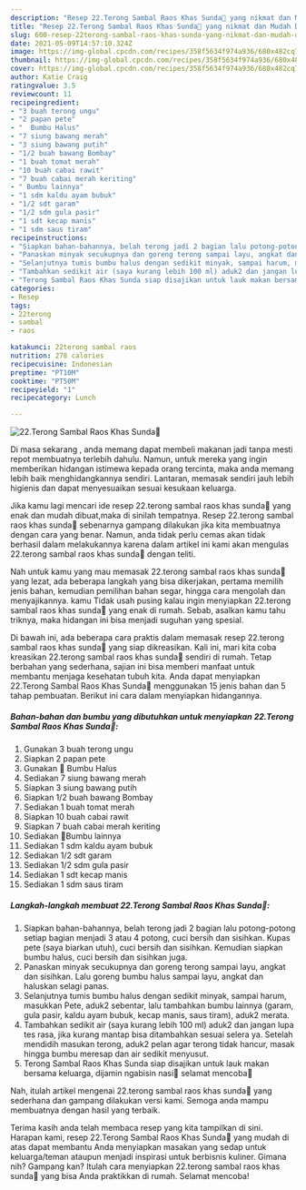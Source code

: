 ```yaml
---
description: "Resep 22.Terong Sambal Raos Khas Sunda🍆 yang nikmat dan Mudah Dibuat"
title: "Resep 22.Terong Sambal Raos Khas Sunda🍆 yang nikmat dan Mudah Dibuat"
slug: 600-resep-22terong-sambal-raos-khas-sunda-yang-nikmat-dan-mudah-dibuat
date: 2021-05-09T14:57:10.324Z
image: https://img-global.cpcdn.com/recipes/358f5634f974a936/680x482cq70/22terong-sambal-raos-khas-sunda🍆-foto-resep-utama.jpg
thumbnail: https://img-global.cpcdn.com/recipes/358f5634f974a936/680x482cq70/22terong-sambal-raos-khas-sunda🍆-foto-resep-utama.jpg
cover: https://img-global.cpcdn.com/recipes/358f5634f974a936/680x482cq70/22terong-sambal-raos-khas-sunda🍆-foto-resep-utama.jpg
author: Katie Craig
ratingvalue: 3.5
reviewcount: 11
recipeingredient:
- "3 buah terong ungu"
- "2 papan pete"
- "  Bumbu Halus"
- "7 siung bawang merah"
- "3 siung bawang putih"
- "1/2 buah bawang Bombay"
- "1 buah tomat merah"
- "10 buah cabai rawit"
- "7 buah cabai merah keriting"
- " Bumbu lainnya"
- "1 sdm kaldu ayam bubuk"
- "1/2 sdt garam"
- "1/2 sdm gula pasir"
- "1 sdt kecap manis"
- "1 sdm saus tiram"
recipeinstructions:
- "Siapkan bahan-bahannya, belah terong jadi 2 bagian lalu potong-potong setiap bagian menjadi 3 atau 4 potong, cuci bersih dan sisihkan. Kupas pete (saya biarkan utuh), cuci bersih dan sisihkan. Kemudian siapkan bumbu halus, cuci bersih dan sisihkan juga."
- "Panaskan minyak secukupnya dan goreng terong sampai layu, angkat dan sisihkan. Lalu goreng bumbu halus sampai layu, angkat dan haluskan selagi panas."
- "Selanjutnya tumis bumbu halus dengan sedikit minyak, sampai harum, masukkan Pete, aduk2 sebentar, lalu tambahkan bumbu lainnya (garam, gula pasir, kaldu ayam bubuk, kecap manis, saus tiram), aduk2 merata."
- "Tambahkan sedikit air (saya kurang lebih 100 ml) aduk2 dan jangan lupa tes rasa, jika kurang mantap bisa ditambahkan sesuai selera ya. Setelah mendidih masukan terong, aduk2 pelan agar terong tidak hancur, masak hingga bumbu meresap dan air sedikit menyusut."
- "Terong Sambal Raos Khas Sunda siap disajikan untuk lauk makan bersama keluarga, dijamin ngabisin nasi🤭 selamat mencoba🤗"
categories:
- Resep
tags:
- 22terong
- sambal
- raos

katakunci: 22terong sambal raos 
nutrition: 278 calories
recipecuisine: Indonesian
preptime: "PT10M"
cooktime: "PT50M"
recipeyield: "1"
recipecategory: Lunch

---
```



![22.Terong Sambal Raos Khas Sunda🍆](https://img-global.cpcdn.com/recipes/358f5634f974a936/680x482cq70/22terong-sambal-raos-khas-sunda🍆-foto-resep-utama.jpg)

Di masa  sekarang , anda memang dapat membeli makanan jadi tanpa mesti repot membuatnya terlebih dahulu. Namun, untuk mereka yang ingin memberikan hidangan istimewa kepada orang tercinta, maka anda memang lebih baik menghidangkannya sendiri. Lantaran, memasak sendiri jauh lebih higienis dan dapat menyesuaikan sesuai kesukaan keluarga.

Jika kamu lagi mencari ide resep 22.terong sambal raos khas sunda🍆 yang enak dan mudah dibuat,maka di sinilah tempatnya. Resep 22.terong sambal raos khas sunda🍆  sebenarnya gampang dilakukan jika kita membuatnya dengan cara yang benar. Namun, anda tidak perlu cemas akan tidak berhasil dalam melakukannya 
karena dalam artikel ini kami akan mengulas 22.terong sambal raos khas sunda🍆 dengan teliti.  



Nah untuk kamu yang mau memasak 22.terong sambal raos khas sunda🍆 yang lezat, ada beberapa langkah yang bisa dikerjakan, pertama memilih jenis bahan, kemudian pemilihan bahan segar, hingga cara mengolah dan menyajikannya. kamu Tidak usah pusing kalau ingin menyiapkan 22.terong sambal raos khas sunda🍆 yang enak di rumah. Sebab, asalkan kamu  tahu triknya, maka hidangan ini bisa menjadi suguhan yang spesial.

Di bawah ini, ada beberapa cara praktis  dalam memasak resep 22.terong sambal raos khas sunda🍆 yang siap dikreasikan. Kali ini, mari kita coba kreasikan 22.terong sambal raos khas sunda🍆 sendiri di rumah. Tetap berbahan yang sederhana, sajian ini bisa memberi manfaat untuk membantu menjaga kesehatan tubuh kita. Anda dapat menyiapkan 22.Terong Sambal Raos Khas Sunda🍆 menggunakan 15 jenis bahan dan 5 tahap pembuatan. Berikut ini cara dalam menyiapkan hidangannya.

<!--inarticleads1-->

##### Bahan-bahan dan bumbu yang dibutuhkan untuk menyiapkan 22.Terong Sambal Raos Khas Sunda🍆:

1. Gunakan 3 buah terong ungu
1. Siapkan 2 papan pete
1. Gunakan  🍄 Bumbu Halus
1. Sediakan 7 siung bawang merah
1. Siapkan 3 siung bawang putih
1. Siapkan 1/2 buah bawang Bombay
1. Sediakan 1 buah tomat merah
1. Siapkan 10 buah cabai rawit
1. Siapkan 7 buah cabai merah keriting
1. Sediakan  🍄Bumbu lainnya
1. Sediakan 1 sdm kaldu ayam bubuk
1. Sediakan 1/2 sdt garam
1. Sediakan 1/2 sdm gula pasir
1. Sediakan 1 sdt kecap manis
1. Sediakan 1 sdm saus tiram




<!--inarticleads2-->

##### Langkah-langkah membuat 22.Terong Sambal Raos Khas Sunda🍆:

1. Siapkan bahan-bahannya, belah terong jadi 2 bagian lalu potong-potong setiap bagian menjadi 3 atau 4 potong, cuci bersih dan sisihkan. Kupas pete (saya biarkan utuh), cuci bersih dan sisihkan. Kemudian siapkan bumbu halus, cuci bersih dan sisihkan juga.
1. Panaskan minyak secukupnya dan goreng terong sampai layu, angkat dan sisihkan. Lalu goreng bumbu halus sampai layu, angkat dan haluskan selagi panas.
1. Selanjutnya tumis bumbu halus dengan sedikit minyak, sampai harum, masukkan Pete, aduk2 sebentar, lalu tambahkan bumbu lainnya (garam, gula pasir, kaldu ayam bubuk, kecap manis, saus tiram), aduk2 merata.
1. Tambahkan sedikit air (saya kurang lebih 100 ml) aduk2 dan jangan lupa tes rasa, jika kurang mantap bisa ditambahkan sesuai selera ya. Setelah mendidih masukan terong, aduk2 pelan agar terong tidak hancur, masak hingga bumbu meresap dan air sedikit menyusut.
1. Terong Sambal Raos Khas Sunda siap disajikan untuk lauk makan bersama keluarga, dijamin ngabisin nasi🤭 selamat mencoba🤗




Nah, itulah artikel mengenai  22.terong sambal raos khas sunda🍆  yang sederhana dan gampang dilakukan versi kami. Semoga anda mampu membuatnya dengan hasil yang terbaik. 

Terima kasih anda telah membaca resep yang kita tampilkan di sini. Harapan kami, resep  22.Terong Sambal Raos Khas Sunda🍆 yang mudah di atas dapat membantu Anda menyiapkan masakan yang sedap untuk keluarga/teman ataupun menjadi inspirasi untuk berbisnis kuliner. Gimana nih? Gampang kan? Itulah cara menyiapkan 22.terong sambal raos khas sunda🍆 yang bisa Anda praktikkan di rumah. Selamat mencoba!

